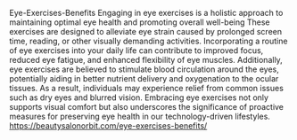 Eye-Exercises-Benefits
Engaging in eye exercises is a holistic approach to maintaining optimal eye health and promoting overall well-being
These exercises are designed to alleviate eye strain caused by prolonged screen time, reading, or other visually demanding activities. Incorporating a routine of eye exercises into your daily life can contribute to improved focus, reduced eye fatigue, and enhanced flexibility of eye muscles. Additionally, eye exercises are believed to stimulate blood circulation around the eyes, potentially aiding in better nutrient delivery and oxygenation to the ocular tissues. As a result, individuals may experience relief from common issues such as dry eyes and blurred vision. Embracing eye exercises not only supports visual comfort but also underscores the significance of proactive measures for preserving eye health in our technology-driven lifestyles.
https://beautysalonorbit.com/eye-exercises-benefits/
